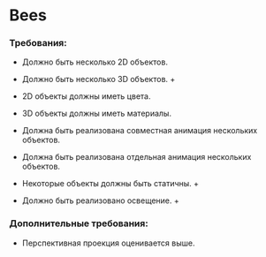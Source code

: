# Bees


### Требования:

* Должно быть несколько 2D объектов. 
* Должно быть несколько 3D объектов. +

* 2D объекты должны иметь цвета. 
* 3D объекты должны иметь материалы. 

* Должна быть реализована совместная анимация нескольких объектов. 
* Должна быть реализована отдельная анимация нескольких объектов. 
* Некоторые объекты должны быть статичны. +

* Должно быть реализовано освещение. +


### Дополнительные требования: 

* Перспективная проекция оценивается выше. 
